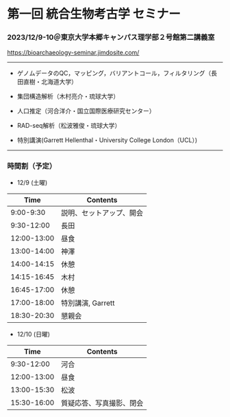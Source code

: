 
# 第一回 統合生物考古学 セミナー

### 2023/12/9-10＠東京大学本郷キャンパス理学部２号館第二講義室

https://bioarchaeology-seminar.jimdosite.com/

----------

* ゲノムデータのQC，マッピング，バリアントコール，フィルタリング（長田直樹・北海道大学）

* 集団構造解析（木村亮介・琉球大学）

* 人口推定（河合洋介・国立国際医療研究センター）

* RAD-seq解析（松波雅俊・琉球大学）

* 特別講演(Garrett Hellenthal・University College London（UCL）)

----------

### 時間割（予定）

* 12/9 (土曜)

|Time|Contents|
|-|-|
|9:00-9:30|説明、セットアップ、開会|
|9:30-12:00|長田|
|12:00-13:00|昼食|
|13:00-14:00|神澤|
|14:00-14:15|休憩|
|14:15-16:45|木村|
|16:45-17:00|休憩|
|17:00-18:00|特別講演, Garrett|
|18:30-20:30|懇親会|

* 12/10 (日曜)

|Time|Contents|
|-|-|
|9:30-12:00|河合|
|12:00-13:00|昼食|
|13:00-15:30|松波|
|15:30-16:00|質疑応答、写真撮影、閉会|
